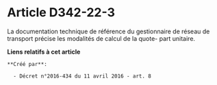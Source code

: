 # Article D342-22-3

La documentation technique de référence du gestionnaire de réseau de transport précise les modalités de calcul de la quote-
part unitaire.

**Liens relatifs à cet article**

	**Créé par**:

	  - Décret n°2016-434 du 11 avril 2016 - art. 8
